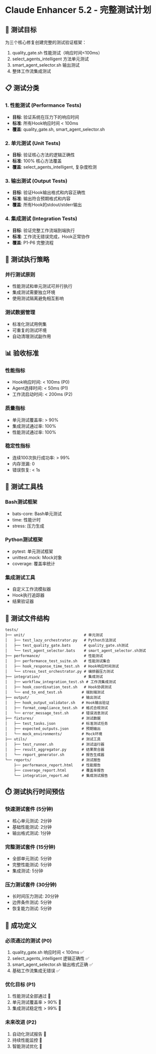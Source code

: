 # Claude Enhancer 5.2 - 完整测试计划

## 🎯 测试目标
为三个核心修复创建完整的测试验证框架：
1. quality_gate.sh 性能测试（响应时间<100ms）
2. select_agents_intelligent 方法单元测试
3. smart_agent_selector.sh 输出测试
4. 整体工作流集成测试

## 📋 测试分类

### 1. 性能测试 (Performance Tests)
- **目标**: 验证系统在压力下的响应时间
- **标准**: 所有Hook响应时间 < 100ms
- **覆盖**: quality_gate.sh, smart_agent_selector.sh

### 2. 单元测试 (Unit Tests)
- **目标**: 验证核心方法的逻辑正确性
- **标准**: 100% 核心方法覆盖
- **覆盖**: select_agents_intelligent, 复杂度检测

### 3. 输出测试 (Output Tests)
- **目标**: 验证Hook输出格式和内容正确性
- **标准**: 输出符合预期格式和内容
- **覆盖**: 所有Hook的stdout/stderr输出

### 4. 集成测试 (Integration Tests)
- **目标**: 验证完整工作流端到端执行
- **标准**: 工作流无错误完成，Hook正常协作
- **覆盖**: P1-P6 完整流程

## 🚀 测试执行策略

### 并行测试原则
- 性能测试和单元测试可并行执行
- 集成测试需要独立环境
- 使用测试隔离避免相互影响

### 测试数据管理
- 标准化测试用例集
- 可重复的测试环境
- 自动清理测试副作用

## 📊 验收标准

### 性能指标
- Hook响应时间: < 100ms (P0)
- Agent选择时间: < 50ms (P1)
- 工作流启动时间: < 200ms (P2)

### 质量指标
- 单元测试覆盖率: > 90%
- 集成测试通过率: 100%
- 性能测试通过率: 100%

### 稳定性指标
- 连续100次执行成功率: > 99%
- 内存泄漏: 0
- 错误恢复: < 1s

## 🔧 测试工具栈

### Bash测试框架
- bats-core: Bash单元测试
- time: 性能计时
- stress: 压力生成

### Python测试框架
- pytest: 单元测试框架
- unittest.mock: Mock对象
- coverage: 覆盖率统计

### 集成测试工具
- 自定义工作流模拟器
- Hook执行追踪器
- 结果验证器

## 📁 测试文件结构

```
tests/
├── unit/                           # 单元测试
│   ├── test_lazy_orchestrator.py   # Python方法测试
│   ├── test_quality_gate.bats      # quality_gate.sh测试
│   └── test_agent_selector.bats    # smart_agent_selector.sh测试
├── performance/                    # 性能测试
│   ├── performance_test_suite.sh   # 性能测试集合
│   ├── hook_response_time_test.sh  # Hook响应时间测试
│   └── stress_test_orchestrator.py # 编排器压力测试
├── integration/                    # 集成测试
│   ├── workflow_integration_test.sh # 工作流集成测试
│   ├── hook_coordination_test.sh   # Hook协调测试
│   └── end_to_end_test.sh         # 端到端测试
├── output/                        # 输出测试
│   ├── hook_output_validator.sh   # Hook输出验证
│   ├── format_compliance_test.sh  # 格式合规测试
│   └── error_message_test.sh      # 错误消息测试
├── fixtures/                      # 测试数据
│   ├── test_tasks.json            # 标准测试任务
│   ├── expected_outputs.json      # 预期输出
│   └── mock_environments/         # Mock环境
├── utils/                         # 测试工具
│   ├── test_runner.sh             # 测试运行器
│   ├── result_aggregator.py       # 结果聚合器
│   └── report_generator.sh        # 报告生成器
└── reports/                       # 测试报告
    ├── performance_report.html    # 性能报告
    ├── coverage_report.html       # 覆盖率报告
    └── integration_report.md      # 集成测试报告
```

## ⏱️ 测试执行时间预估

### 快速测试套件 (5分钟)
- 核心单元测试: 2分钟
- 基础性能测试: 2分钟
- 输出格式测试: 1分钟

### 完整测试套件 (15分钟)
- 全部单元测试: 5分钟
- 完整性能测试: 5分钟
- 集成测试: 5分钟

### 压力测试套件 (30分钟)
- 长时间压力测试: 20分钟
- 边界条件测试: 5分钟
- 恢复能力测试: 5分钟

## 🎯 成功定义

### 必须通过的测试 (P0)
1. quality_gate.sh 响应时间 < 100ms ✅
2. select_agents_intelligent 逻辑正确性 ✅
3. smart_agent_selector.sh 输出格式正确 ✅
4. 基础工作流集成无错误 ✅

### 优化目标 (P1)
1. 性能测试全部通过 🎯
2. 单元测试覆盖率 > 90% 🎯
3. 集成测试稳定性 > 99% 🎯

### 未来改进 (P2)
1. 自动化测试报告 🔮
2. 持续性能监控 🔮
3. 智能测试优化 🔮